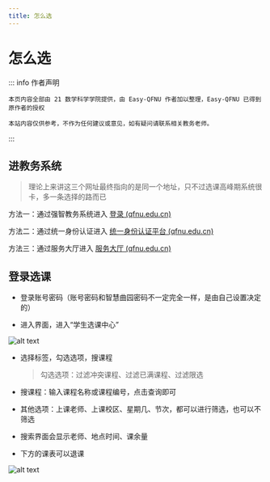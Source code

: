 ```yaml
---
title: 怎么选
---
```


# 怎么选

::: info 作者声明

    本页内容全部由 21 数学科学学院提供，由 Easy-QFNU 作者加以整理，Easy-QFNU 已得到原作者的授权
    
    本站内容仅供参考，不作为任何建议或意见，如有疑问请联系相关教务老师。

:::

## 进教务系统

> 理论上来讲这三个网址最终指向的是同一个地址，只不过选课高峰期系统很卡，多一条选择的路而已

方法一：通过强智教务系统进入 [登录 (qfnu.edu.cn)](https://zhjw.qfnu.edu.cn/#/)

方法二：通过统一身份认证进入 [统一身份认证平台 (qfnu.edu.cn)](http://ids.qfnu.edu.cn/authserver/login?service=https%3A%2F%2Fzhjw.qfnu.edu.cn%2Fsso.jsp%23%2F#/)

方法三：通过服务大厅进入 [服务大厅 (qfnu.edu.cn)](http://ehall.qfnu.edu.cn/new/index.html)

## 登录选课

- 登录账号密码（账号密码和智慧曲园密码不一定完全一样，是由自己设置决定的）

- 进入界面，进入“学生选课中心”

![alt text](https://pica.zhimg.com/80/v2-3ea2de275fdfd31ac5b1f5aec646a728.png)

- 选择标签，勾选选项，搜课程

  > 勾选选项：过滤冲突课程、过滤已满课程、过滤限选

- 搜课程：输入课程名称或课程编号，点击查询即可
- 其他选项：上课老师、上课校区、星期几、节次，都可以进行筛选，也可以不筛选
- 搜索界面会显示老师、地点时间、课余量
- 下方的课表可以退课

![alt text](https://pica.zhimg.com/80/v2-a7a9480b3b83e45ffee3d7016a69c88e.png)
